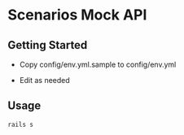 # Scenarios Mock API

## Getting Started

* Copy config/env.yml.sample to config/env.yml

* Edit as needed

## Usage

```
rails s
```
